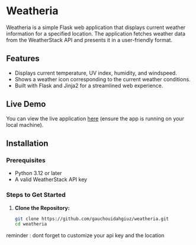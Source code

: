 # Weatheria

Weatheria is a simple Flask web application that displays current weather information for a specified location. The application fetches weather data from the WeatherStack API and presents it in a user-friendly format.

## Features

- Displays current temperature, UV index, humidity, and windspeed.
- Shows a weather icon corresponding to the current weather conditions.
- Built with Flask and Jinja2 for a streamlined web experience.

## Live Demo

You can view the live application [here](http://127.0.0.1:5000) (ensure the app is running on your local machine).

## Installation

### Prerequisites

- Python 3.12 or later
- A valid WeatherStack API key

### Steps to Get Started

1. **Clone the Repository:**

   ```bash
   git clone https://github.com/gauchouidahgiuz/weatheria.git
   cd weatheria


reminder : dont forget to customize your api key and the location
